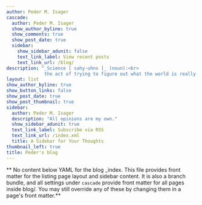 ```yaml
---
author: Peder M. Isager
cascade:
  author: Peder M. Isager
  show_author_byline: true
  show_comments: true
  show_post_date: true
  sidebar:
    show_sidebar_adunit: false
    text_link_label: View recent posts
    text_link_url: /blog/
description: "_Science [ sahy-uhns ]_ (noun):<br>
              the act of trying to figure out what the world is really like"
layout: list
show_author_byline: true
show_button_links: false
show_post_date: true
show_post_thumbnail: true
sidebar:
  author: Peder M. Isager
  description: "All opinions are my own."
  show_sidebar_adunit: true
  text_link_label: Subscribe via RSS
  text_link_url: /index.xml
  title: A Sidebar for Your Thoughts
thumbnail_left: true
title: Peder's blog
---
```


** No content below YAML for the blog _index. This file provides front matter for the listing page layout and sidebar content. It is also a branch bundle, and all settings under `cascade` provide front matter for all pages inside blog/. You may still override any of these by changing them in a page's front matter.**

